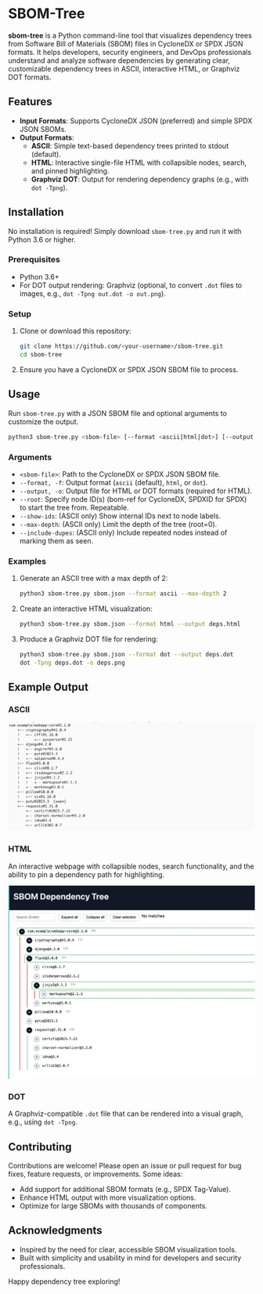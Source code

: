 # SBOM-Tree

**sbom-tree** is a Python command-line tool that visualizes dependency trees from Software Bill of Materials (SBOM) files in CycloneDX or SPDX JSON formats. It helps developers, security engineers, and DevOps professionals understand and analyze software dependencies by generating clear, customizable dependency trees in ASCII, interactive HTML, or Graphviz DOT formats.

## Features

- **Input Formats**: Supports CycloneDX JSON (preferred) and simple SPDX JSON SBOMs.
- **Output Formats**:
  - **ASCII**: Simple text-based dependency trees printed to stdout (default).
  - **HTML**: Interactive single-file HTML with collapsible nodes, search, and pinned highlighting.
  - **Graphviz DOT**: Output for rendering dependency graphs (e.g., with `dot -Tpng`).

## Installation

No installation is required! Simply download `sbom-tree.py` and run it with Python 3.6 or higher.

### Prerequisites
- Python 3.6+
- For DOT output rendering: Graphviz (optional, to convert `.dot` files to images, e.g., `dot -Tpng out.dot -o out.png`).

### Setup
1. Clone or download this repository:
   ```bash
   git clone https://github.com/<your-username>/sbom-tree.git
   cd sbom-tree
   ```
2. Ensure you have a CycloneDX or SPDX JSON SBOM file to process.

## Usage

Run `sbom-tree.py` with a JSON SBOM file and optional arguments to customize the output.

```bash
python3 sbom-tree.py <sbom-file> [--format <ascii|html|dot>] [--output <file>] [options]
```

### Arguments
- `<sbom-file>`: Path to the CycloneDX or SPDX JSON SBOM file.
- `--format, -f`: Output format (`ascii` (default), `html`, or `dot`).
- `--output, -o`: Output file for HTML or DOT formats (required for HTML).
- `--root`: Specify node ID(s) (bom-ref for CycloneDX, SPDXID for SPDX) to start the tree from. Repeatable.
- `--show-ids`: (ASCII only) Show internal IDs next to node labels.
- `--max-depth`: (ASCII only) Limit the depth of the tree (root=0).
- `--include-dupes`: (ASCII only) Include repeated nodes instead of marking them as seen.

### Examples
1. Generate an ASCII tree with a max depth of 2:
   ```bash
   python3 sbom-tree.py sbom.json --format ascii --max-depth 2
   ```
2. Create an interactive HTML visualization:
   ```bash
   python3 sbom-tree.py sbom.json --format html --output deps.html
   ```
3. Produce a Graphviz DOT file for rendering:
   ```bash
   python3 sbom-tree.py sbom.json --format dot --output deps.dot
   dot -Tpng deps.dot -o deps.png
   ```

## Example Output

### ASCII
![ASCII tree example](screenshots/ascii.png)


### HTML
An interactive webpage with collapsible nodes, search functionality, and the ability to pin a dependency path for highlighting.

![HTML tree example](screenshots/html.png)

### DOT
A Graphviz-compatible `.dot` file that can be rendered into a visual graph, e.g., using `dot -Tpng`.

## Contributing

Contributions are welcome! Please open an issue or pull request for bug fixes, feature requests, or improvements. Some ideas:
- Add support for additional SBOM formats (e.g., SPDX Tag-Value).
- Enhance HTML output with more visualization options.
- Optimize for large SBOMs with thousands of components.

## Acknowledgments

- Inspired by the need for clear, accessible SBOM visualization tools.
- Built with simplicity and usability in mind for developers and security professionals.

Happy dependency tree exploring!
